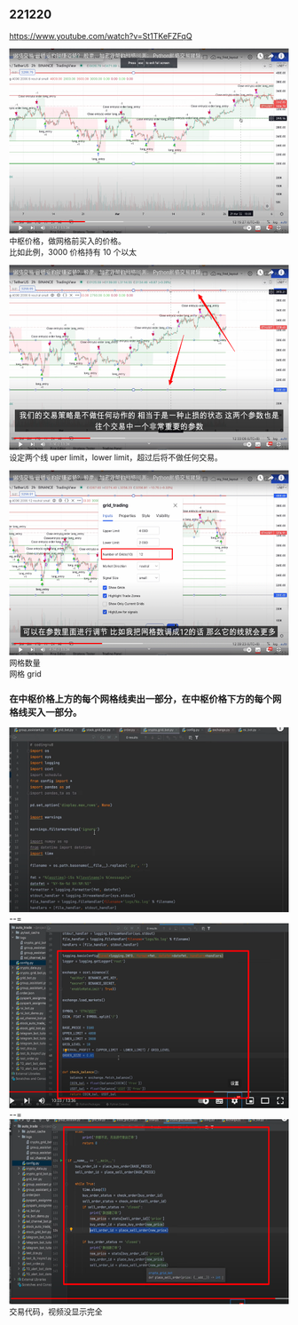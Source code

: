 ## 221220

https://www.youtube.com/watch?v=St1TKeFZFqQ

<img src='./img/2022-12-20-17-00-29.png' height=333px></img>  
中枢价格，做网格前买入的价格。  
比如此例，3000 价格持有 10 个以太

<img src='./img/2022-12-20-17-01-56.png' height=333px></img>  
设定两个线 uper limit，lower limit，超过后将不做任何交易。

<img src='./img/2022-12-20-17-02-51.png' height=333px></img>  
网格数量  
网格 grid

### 在中枢价格上方的每个网格线卖出一部分，在中枢价格下方的每个网格线买入一部分。

<img src='./img/2022-12-21-15-20-22.png' height=333px></img>  
--=  
<img src='./img/2022-12-21-15-21-28.png' height=333px></img>  
--=  
<img src='./img/2022-12-21-15-24-26.png' height=333px></img>  
交易代码，视频没显示完全
